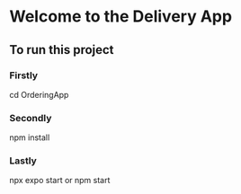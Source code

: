 # Welcome to the Delivery App

## To run this project

### Firstly

cd OrderingApp

### Secondly

npm install

### Lastly

npx expo start or npm start

